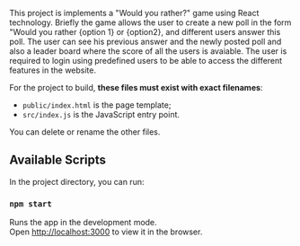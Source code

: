 This project is implements a "Would you rather?" game using React technology.
Briefly the game allows the user to create a new poll in the form "Would you rather {option 1} or {option2}, and different users answer this poll.
The user can see his previous answer and the newly posted poll and also a leader board where the score of all the users is avaiable.
The user is required to login using predefined users to be able to access the different features in the website.

For the project to build, **these files must exist with exact filenames**:

* `public/index.html` is the page template;
* `src/index.js` is the JavaScript entry point.

You can delete or rename the other files.

## Available Scripts

In the project directory, you can run:

### `npm start`

Runs the app in the development mode.<br>
Open [http://localhost:3000](http://localhost:3000) to view it in the browser.